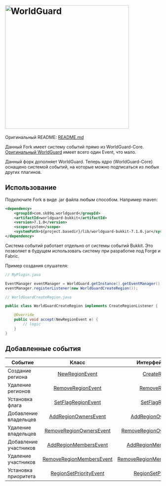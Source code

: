 <h1>
    <img src="worldguard-logo.svg" alt="WorldGuard" width="400" /> 
</h1>

Оригинальный README: [README.md](https://github.com/EngineHub/WorldGuard/blob/master/README.md)

Данный Fork имеет систему событий прямо из WorldGuard-Core. <br>
[Оригинальный WorldGuard](https://worldguard.enginehub.org/en/latest/developer/regions/events/) имеет всего один Event, что мало.<br>

Данный форк дополняет WorldGuard. Теперь ядро (WorldGuard-Core) оснащено системой событий, на которые можно подписаться из любых других плагинов.

## Использование
Подключите Fork в виде .jar файла любым способом. Например maven:
``` xml
<dependency>
    <groupId>com.sk89q.worldguard</groupId>
    <artifactId>worldguard-bukkit</artifactId>
    <version>7.1.0</version>
    <scope>system</scope>
    <systemPath>${project.basedir}/lib/worldguard-bukkit-7.1.0.jar</systemPath>
</dependency>
```

Система событий работает отдельно от системы событий Bukkit. Это позволяет в будущем использовать систему при разработке под Forge и Fabric.<br>

Пример создания слушателя:
``` java 
// MyPlugin.java

EventManager eventManager = WorldGuard.getInstance().getEventManager();
eventManager.registerListener(new WorldGuardCreateRegion());

```
``` java
// WorldGuardCreateRegion.java

public class WorldGuardCreateRegion implements CreateRegionListener {

    @Override
    public void accept(NewRegionEvent e) {
        // logic
    }
}

```
## Добавленные события
| Событие |                                                                               Класс                                                                                |                                                                                                                                                                Интерфейс слушателя |
|----------------|:------------------------------------------------------------------------------------------------------------------------------------------------------------------:|-----------------------------------------------------------------------------------------------------------------------------------------------------------------------------------:|
| Создание региона |           [NewRegionEvent](https://github.com/3ako/WorldGuard/blob/master/worldguard-core/src/main/java/com/sk89q/worldguard/events/NewRegionEvent.java)           |               [CreateRegionListener](https://github.com/3ako/WorldGuard/blob/master/worldguard-core/src/main/java/com/sk89q/worldguard/events/listeners/CreateRegionListener.java) |
| Удаление регионов |        [RemoveRegionEvent](https://github.com/3ako/WorldGuard/blob/master/worldguard-core/src/main/java/com/sk89q/worldguard/events/RemoveRegionEvent.java)        |               [RemoveRegionListener](https://github.com/3ako/WorldGuard/blob/master/worldguard-core/src/main/java/com/sk89q/worldguard/events/listeners/RemoveRegionListener.java) |
| Установка флага |       [SetFlagRegionEvent](https://github.com/3ako/WorldGuard/blob/master/worldguard-core/src/main/java/com/sk89q/worldguard/events/SetFlagRegionEvent.java)       |             [SetFlagRegionListener](https://github.com/3ako/WorldGuard/blob/master/worldguard-core/src/main/java/com/sk89q/worldguard/events/listeners/SetFlagRegionListener.java) |
| Добавление владельцев |     [AddRegionOwnersEvent](https://github.com/3ako/WorldGuard/blob/master/worldguard-core/src/main/java/com/sk89q/worldguard/events/AddRegionOwnersEvent.java)     |         [AddRegionOwnersListener](https://github.com/3ako/WorldGuard/blob/master/worldguard-core/src/main/java/com/sk89q/worldguard/events/listeners/AddRegionOwnersListener.java) |
| Удаление владельцев |  [RemoveRegionOwnersEvent](https://github.com/3ako/WorldGuard/blob/master/worldguard-core/src/main/java/com/sk89q/worldguard/events/RemoveRegionOwnersEvent.java)  |   [RemoveRegionOwnersListener](https://github.com/3ako/WorldGuard/blob/master/worldguard-core/src/main/java/com/sk89q/worldguard/events/listeners/RemoveRegionOwnersListener.java) |
| Добавление участников |    [AddRegionMembersEvent](https://github.com/3ako/WorldGuard/blob/master/worldguard-core/src/main/java/com/sk89q/worldguard/events/AddRegionMembersEvent.java)    |       [AddRegionMembersListener](https://github.com/3ako/WorldGuard/blob/master/worldguard-core/src/main/java/com/sk89q/worldguard/events/listeners/AddRegionMembersListener.java) |
| Удаление участников | [RemoveRegionMembersEvent](https://github.com/3ako/WorldGuard/blob/master/worldguard-core/src/main/java/com/sk89q/worldguard/events/RemoveRegionMembersEvent.java) | [RemoveRegionMembersListener](https://github.com/3ako/WorldGuard/blob/master/worldguard-core/src/main/java/com/sk89q/worldguard/events/listeners/RemoveRegionMembersListener.java) |
| Установка приоритета |   [RegionSetPriorityEvent](https://github.com/3ako/WorldGuard/blob/master/worldguard-core/src/main/java/com/sk89q/worldguard/events/RegionSetPriorityEvent.java)   |     [RegionSetPriorityListener](https://github.com/3ako/WorldGuard/blob/master/worldguard-core/src/main/java/com/sk89q/worldguard/events/listeners/RegionSetPriorityListener.java) |
